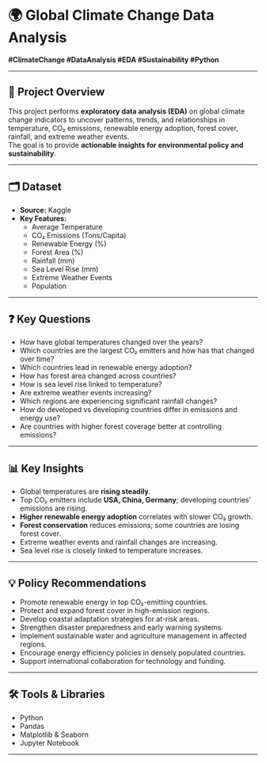 # 🌍 Global Climate Change Data Analysis

**#ClimateChange #DataAnalysis #EDA #Sustainability #Python**

---

## 📖 Project Overview
This project performs **exploratory data analysis (EDA)** on global climate change indicators to uncover patterns, trends, and relationships in temperature, CO₂ emissions, renewable energy adoption, forest cover, rainfall, and extreme weather events.  
The goal is to provide **actionable insights for environmental policy and sustainability**.

---

## 🗂 Dataset
- **Source:** Kaggle  
- **Key Features:**  
  - Average Temperature  
  - CO₂ Emissions (Tons/Capita)  
  - Renewable Energy (%)  
  - Forest Area (%)  
  - Rainfall (mm)  
  - Sea Level Rise (mm)  
  - Extreme Weather Events  
  - Population  

---

## ❓ Key Questions
- How have global temperatures changed over the years?  
- Which countries are the largest CO₂ emitters and how has that changed over time?  
- Which countries lead in renewable energy adoption?  
- How has forest area changed across countries?  
- How is sea level rise linked to temperature?  
- Are extreme weather events increasing?  
- Which regions are experiencing significant rainfall changes?  
- How do developed vs developing countries differ in emissions and energy use?  
- Are countries with higher forest coverage better at controlling emissions?  

---

## 📊 Key Insights
- Global temperatures are **rising steadily**.  
- Top CO₂ emitters include **USA, China, Germany**; developing countries’ emissions are rising.  
- **Higher renewable energy adoption** correlates with slower CO₂ growth.  
- **Forest conservation** reduces emissions; some countries are losing forest cover.  
- Extreme weather events and rainfall changes are increasing.  
- Sea level rise is closely linked to temperature increases.  

---

## 💡 Policy Recommendations
- Promote renewable energy in top CO₂-emitting countries.  
- Protect and expand forest cover in high-emission regions.  
- Develop coastal adaptation strategies for at-risk areas.  
- Strengthen disaster preparedness and early warning systems.  
- Implement sustainable water and agriculture management in affected regions.  
- Encourage energy efficiency policies in densely populated countries.  
- Support international collaboration for technology and funding.  

---

## 🛠 Tools & Libraries
- Python  
- Pandas  
- Matplotlib & Seaborn  
- Jupyter Notebook  

---
